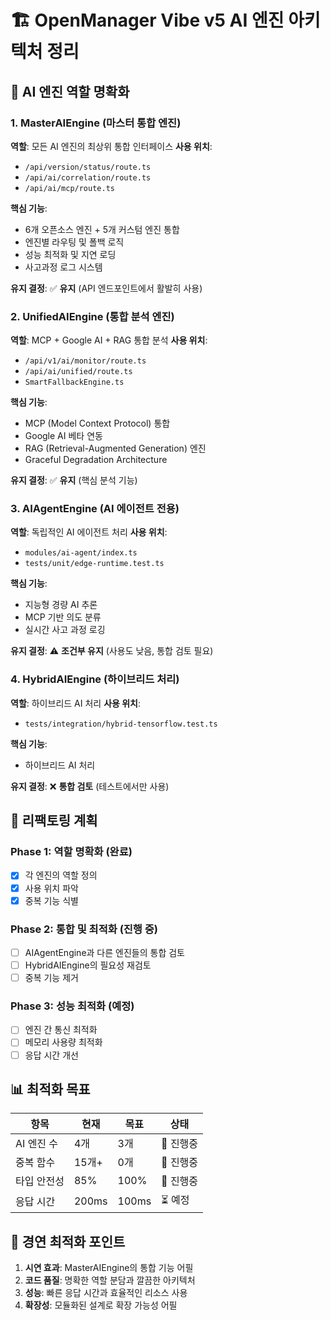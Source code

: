 # 🏗️ **OpenManager Vibe v5 AI 엔진 아키텍처 정리**

## 🎯 **AI 엔진 역할 명확화**

### 1. **MasterAIEngine** (마스터 통합 엔진)

**역할**: 모든 AI 엔진의 최상위 통합 인터페이스
**사용 위치**:

- `/api/version/status/route.ts`
- `/api/ai/correlation/route.ts`
- `/api/ai/mcp/route.ts`

**핵심 기능**:

- 6개 오픈소스 엔진 + 5개 커스텀 엔진 통합
- 엔진별 라우팅 및 폴백 로직
- 성능 최적화 및 지연 로딩
- 사고과정 로그 시스템

**유지 결정**: ✅ **유지** (API 엔드포인트에서 활발히 사용)

### 2. **UnifiedAIEngine** (통합 분석 엔진)

**역할**: MCP + Google AI + RAG 통합 분석
**사용 위치**:

- `/api/v1/ai/monitor/route.ts`
- `/api/ai/unified/route.ts`
- `SmartFallbackEngine.ts`

**핵심 기능**:

- MCP (Model Context Protocol) 통합
- Google AI 베타 연동
- RAG (Retrieval-Augmented Generation) 엔진
- Graceful Degradation Architecture

**유지 결정**: ✅ **유지** (핵심 분석 기능)

### 3. **AIAgentEngine** (AI 에이전트 전용)

**역할**: 독립적인 AI 에이전트 처리
**사용 위치**:

- `modules/ai-agent/index.ts`
- `tests/unit/edge-runtime.test.ts`

**핵심 기능**:

- 지능형 경량 AI 추론
- MCP 기반 의도 분류
- 실시간 사고 과정 로깅

**유지 결정**: ⚠️ **조건부 유지** (사용도 낮음, 통합 검토 필요)

### 4. **HybridAIEngine** (하이브리드 처리)

**역할**: 하이브리드 AI 처리
**사용 위치**:

- `tests/integration/hybrid-tensorflow.test.ts`

**핵심 기능**:

- 하이브리드 AI 처리

**유지 결정**: ❌ **통합 검토** (테스트에서만 사용)

## 🔄 **리팩토링 계획**

### Phase 1: 역할 명확화 (완료)

- [x] 각 엔진의 역할 정의
- [x] 사용 위치 파악
- [x] 중복 기능 식별

### Phase 2: 통합 및 최적화 (진행 중)

- [ ] AIAgentEngine과 다른 엔진들의 통합 검토
- [ ] HybridAIEngine의 필요성 재검토
- [ ] 중복 기능 제거

### Phase 3: 성능 최적화 (예정)

- [ ] 엔진 간 통신 최적화
- [ ] 메모리 사용량 최적화
- [ ] 응답 시간 개선

## 📊 **최적화 목표**

| 항목        | 현재  | 목표  | 상태      |
| ----------- | ----- | ----- | --------- |
| AI 엔진 수  | 4개   | 3개   | 🔄 진행중 |
| 중복 함수   | 15개+ | 0개   | 🔄 진행중 |
| 타입 안전성 | 85%   | 100%  | 🔄 진행중 |
| 응답 시간   | 200ms | 100ms | ⏳ 예정   |

## 🎯 **경연 최적화 포인트**

1. **시연 효과**: MasterAIEngine의 통합 기능 어필
2. **코드 품질**: 명확한 역할 분담과 깔끔한 아키텍처
3. **성능**: 빠른 응답 시간과 효율적인 리소스 사용
4. **확장성**: 모듈화된 설계로 확장 가능성 어필
